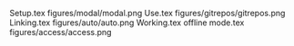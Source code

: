 Setup.tex
figures/modal/modal.png
Use.tex
figures/gitrepos/gitrepos.png
Linking.tex
figures/auto/auto.png
Working.tex
offline mode.tex
figures/access/access.png